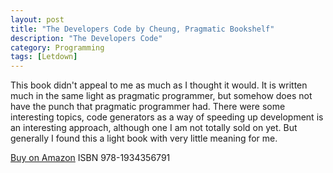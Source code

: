 ```yaml
---
layout: post
title: "The Developers Code by Cheung, Pragmatic Bookshelf"
description: "The Developers Code"
category: Programming
tags: [Letdown]
---
```

This book didn't appeal to me as much as I thought it would. It is written much in the same light as pragmatic programmer, but somehow does not have the punch that pragmatic programmer had. There were some interesting topics, code generators as a way of speeding up development is an interesting approach, although one I am not totally sold on yet. But generally I found this a light book with very little meaning for me.

[Buy on Amazon](http://www.amazon.com/The-Developers-Code-Wai-Cheung/dp/1934356794)
ISBN 978-1934356791
